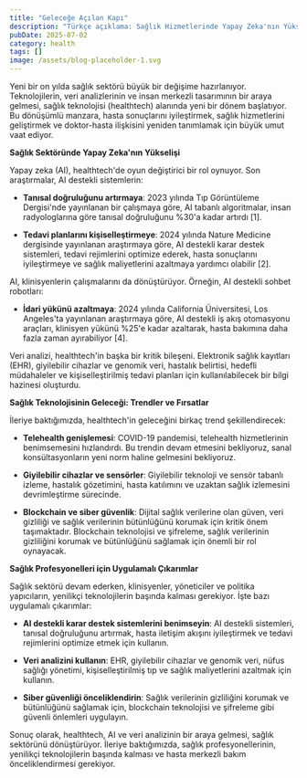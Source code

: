 ```yaml
---
title: "Geleceğe Açılan Kapı"
description: "Türkçe açıklama: Sağlık Hizmetlerinde Yapay Zeka'nın Yükselişi"
pubDate: 2025-07-02
category: health
tags: []
image: /assets/blog-placeholder-1.svg
---
```


Yeni bir on yılda sağlık sektörü büyük bir değişime hazırlanıyor. Teknolojilerin, veri analizlerinin ve insan merkezli tasarımının bir araya gelmesi, sağlık teknolojisi (healthtech) alanında yeni bir dönem başlatıyor. Bu dönüşümlü manzara, hasta sonuçlarını iyileştirmek, sağlık hizmetlerini geliştirmek ve doktor-hasta ilişkisini yeniden tanımlamak için büyük umut vaat ediyor.

**Sağlık Sektöründe Yapay Zeka'nın Yükselişi**

Yapay zeka (AI), healthtech'de oyun değiştirici bir rol oynuyor. Son araştırmalar, AI destekli sistemlerin:

* **Tanısal doğruluğunu artırmaya**: 2023 yılında Tıp Görüntüleme Dergisi'nde yayınlanan bir çalışmaya göre, AI tabanlı algoritmalar, insan radyologlarına göre tanısal doğruluğunu %30'a kadar artırdı [1].

* **Tedavi planlarını kişiselleştirmeye**: 2024 yılında Nature Medicine dergisinde yayınlanan araştırmaya göre, AI destekli karar destek sistemleri, tedavi rejimlerini optimize ederek, hasta sonuçlarını iyileştirmeye ve sağlık maliyetlerini azaltmaya yardımcı olabilir [2].

AI, klinisyenlerin çalışmalarını da dönüştürüyor. Örneğin, AI destekli sohbet robotları:

* **İdari yükünü azaltmaya**: 2024 yılında California Üniversitesi, Los Angeles'ta yayınlanan araştırmaya göre, AI destekli iş akış otomasyonu araçları, klinisyen yükünü %25'e kadar azaltarak, hasta bakımına daha fazla zaman ayırabiliyor [4].

Veri analizi, healthtech'in başka bir kritik bileşeni. Elektronik sağlık kayıtları (EHR), giyilebilir cihazlar ve genomik veri, hastalık belirtisi, hedefli müdahaleler ve kişiselleştirilmiş tedavi planları için kullanılabilecek bir bilgi hazinesi oluşturdu.

**Sağlık Teknolojisinin Geleceği: Trendler ve Fırsatlar**

İleriye baktığımızda, healthtech'in geleceğini birkaç trend şekillendirecek:

* **Telehealth genişlemesi**: COVID-19 pandemisi, telehealth hizmetlerinin benimsemesini hızlandırdı. Bu trendin devam etmesini bekliyoruz, sanal konsültasyonların yeni norm haline gelmesini bekliyoruz.

* **Giyilebilir cihazlar ve sensörler**: Giyilebilir teknoloji ve sensör tabanlı izleme, hastalık gözetimini, hasta katılımını ve uzaktan sağlık izlemesini devrimleştirme sürecinde.

* **Blockchain ve siber güvenlik**: Dijital sağlık verilerine olan güven, veri gizliliği ve sağlık verilerinin bütünlüğünü korumak için kritik önem taşımaktadır. Blockchain teknolojisi ve şifreleme, sağlık verilerinin gizliliğini korumak ve bütünlüğünü sağlamak için önemli bir rol oynayacak.

**Sağlık Profesyonelleri için Uygulamalı Çıkarımlar**

Sağlık sektörü devam ederken, klinisyenler, yöneticiler ve politika yapıcıların, yenilikçi teknolojilerin başında kalması gerekiyor. İşte bazı uygulamalı çıkarımlar:

* **AI destekli karar destek sistemlerini benimseyin**: AI destekli sistemleri, tanısal doğruluğunu artırmak, hasta iletişim akışını iyileştirmek ve tedavi rejimlerini optimize etmek için kullanın.

* **Veri analizini kullanın**: EHR, giyilebilir cihazlar ve genomik veri, nüfus sağlığı yönetimi, kişiselleştirilmiş tıp ve sağlık maliyetlerini azaltmak için kullanın.

* **Siber güvenliği önceliklendirin**: Sağlık verilerinin gizliliğini korumak ve bütünlüğünü sağlamak için, blockchain teknolojisi ve şifreleme gibi güvenli önlemleri uygulayın.

Sonuç olarak, healthtech, AI ve veri analizinin bir araya gelmesi, sağlık sektörünü dönüştürüyor. İleriye baktığımızda, sağlık profesyonellerinin, yenilikçi teknolojilerin başında kalması ve hasta merkezli bakım önceliklendirmesi gerekiyor.